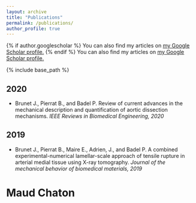 ```yaml
---
layout: archive
title: "Publications"
permalink: /publications/
author_profile: true
---
```


{% if author.googlescholar %}
  You can also find my articles on <u><a href="{{author.googlescholar}}">my Google Scholar profile</a>.</u>
{% endif %}
You can also find my articles on <u><a href="{{author.googlescholar}}">my Google Scholar profile</a>.</u>

{% include base_path %}


2020
------
+ Brunet J., Pierrat B., and Badel P. Review of current advances in the mechanical description and quantification of aortic dissection mechanisms.
*IEEE Reviews in Biomedical Engineering, 2020* <a href="/files/2019_paper.pdf" target="\_blank"><i class="fas fa-file-alt"></i></a>


2019
------
+ Brunet J., Pierrat B., Maire E., Adrien, J., and Badel P. A combined experimental-numerical lamellar-scale approach of tensile rupture in arterial medial tissue using X-ray tomography.
*Journal of the mechanical behavior of biomedical materials, 2019* <a href="/files/2020_Review.pdf" target="\_blank"><i class="fas fa-file-alt"></i></a>


# Maud Chaton

